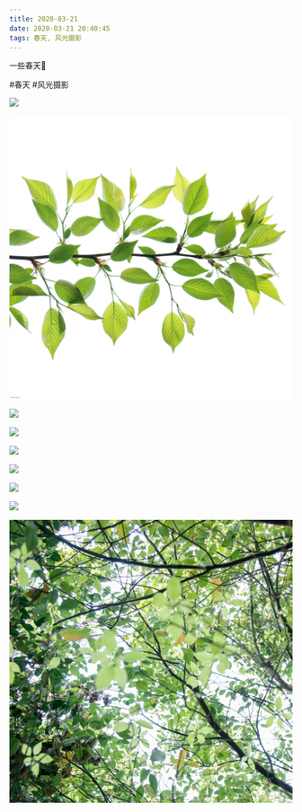 ```yaml
---
title: 2020-03-21
date: 2020-03-21 20:40:45
tags: 春天, 风光摄影
---
```


<p>一些春天🍃</p>

#春天 #风光摄影

![](/assets/images/2020/03/b28a381cd1d8c48de9f0ffad51bf15db.jpg)

![](/assets/images/2020/03/3ed33d794891683b9617b443042fda3e.jpg)

![](/assets/images/2020/03/916d91d53fddf91b502efd962978e618.jpg)

![](/assets/images/2020/03/a0197d02d635c29df958d4ed4ae9a20e.jpg)

![](/assets/images/2020/03/651b5f7d7b747c62259a1bcabdf558eb.jpg)

![](/assets/images/2020/03/d755f8b867d513b8cacbbc28741f830b.jpg)

![](/assets/images/2020/03/95cf65cdc66043ab9906731c075891f3.jpg)

![](/assets/images/2020/03/b4992439d9178ec093c9ca991aef7fbb.jpg)

![](/assets/images/2020/03/4f4397d870586ca9aa1a301808c4de2d.jpg)
